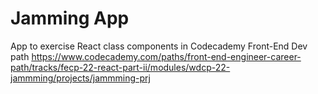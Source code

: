 # Jamming App

App to exercise React class components in Codecademy Front-End Dev path
https://www.codecademy.com/paths/front-end-engineer-career-path/tracks/fecp-22-react-part-ii/modules/wdcp-22-jammming/projects/jammming-prj
